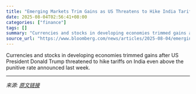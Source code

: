 ```yaml
---
title: "Emerging Markets Trim Gains as US Threatens to Hike India Tariff"
date: 2025-08-04T02:56:41+08:00
categories: ["finance"]
tags: []
summary: "Currencies and stocks in developing economies trimmed gains after US President Donald Trump threatened to hike tariffs on India even above the punitive rate announced last week."
source_url: "https://www.bloomberg.com/news/articles/2025-08-04/emerging-currencies-rebound-as-jobs-data-spur-dollar-weakness"
---
```


Currencies and stocks in developing economies trimmed gains after US President Donald Trump threatened to hike tariffs on India even above the punitive rate announced last week.

---

*来源: [原文链接](https://www.bloomberg.com/news/articles/2025-08-04/emerging-currencies-rebound-as-jobs-data-spur-dollar-weakness)*
